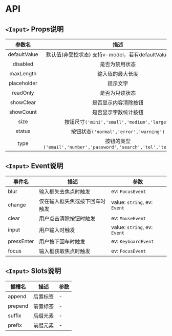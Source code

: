 # API

## `<Input>` Props说明

|    参数名    |                                 描述                                  |     类型      |   默认值   |
| :----------: | :-------------------------------------------------------------------: | :-----------: | :--------: |
| defaultValue |       默认值(非受控状态) 支持v-model，若有defaultValue，值为其        |   `string`    |     -      |
|   disabled   |                            是否为禁用状态                             |   `boolean`   |  `false`   |
|  maxLength   |                           输入值的最大长度                            |   `number`    |   `100`    |
| placeholder  |                               提示文字                                |   `string`    |     -      |
|   readOnly   |                            是否为只读状态                             |   `boolean`   |  `false`   |
|  showClear   |                         是否显示内容清除按钮                          |   `boolean`   |  `false`   |
|  showCount   |                         是否显示字数统计按钮                          |   `boolean`   |  `false`   |
|     size     |              按钮尺寸`('mini','small','medium','large')`              |  `InputSize`  | `'medium'` |
|    status    |                按钮状态`('normal','error','warning')`                 | `InputStatus` | `'normal'` |
|     type     | 按钮的类型`('email','number','password','search','tel','text','url')` |  `InputType`  |  `'text'`  |

## `<Input>` Event说明

| 事件名     | 描述                           | 参数                         |
| ---------- | ------------------------------ | ---------------------------- |
| blur       | 输入框失去焦点时触发           | ev: `FocusEvent`             |
| change     | 仅在输入框失焦或按下回车时触发 | value: `string`, ev: `Event` |
| clear      | 用户点击清除按钮时触发         | ev: `MouseEvent`             |
| input      | 用户输入时触发                 | value: `string`, ev: `Event` |
| pressEnter | 用户按下回车时触发             | ev: `KeyboardEvent`          |
| focus      | 输入框获取焦点时触发           | ev: `FocusEvent`             |

## `<Input>` Slots说明

| 插槽名  |   描述   | 参数 |
| ------- | :------: | ---- |
| append  | 后置标签 | -    |
| prepend | 前置标签 | -    |
| suffix  | 后缀元素 | -    |
| prefix  | 前缀元素 | -    |
